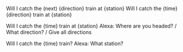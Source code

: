 Will I catch the (next) {direction} train at {station}
Will I catch the {time} {direction} train at {station}

Will I catch the {time} train at {station}
Alexa: Where are you headed? / What direction? / Give all directions

Will I catch the {time} train?
Alexa: What station?

